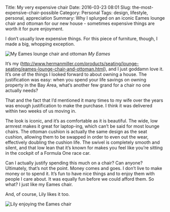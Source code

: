 Title: My very expensive chair
Date: 2016-03-23 08:01
Slug: the-most-expensive-chair-possible
Category: Personal
Tags: design, lifestyle, personal, appreciation
Summary: Why I splurged on an iconic Eames lounge chair and ottoman for our new house - sometimes expensive things are worth it for pure enjoyment.

I don’t usually love expensive things. For this piece of furniture, though, I made a big, whopping exception.

![My Eames lounge chair and ottoman]({static}/images/10e40-1r3svmkllnh55ty3fv3mslw.jpeg)
*My Eames*

It’s my (http://www.hermanmiller.com/products/seating/lounge-seating/eames-lounge-chair-and-ottoman.html), and I just goddamn love it. It’s one of the things I looked forward to about owning a house. The justification was easy: when you spend your life savings on owning property in the Bay Area, what’s another few grand for a chair no one actually needs?

That and the fact that I’d mentioned it many times to my wife over the years was enough justification to make the purchase. I think it was delivered within two weeks of us moving in.

The look is iconic, and it’s as comfortable as it is beautiful. The wide, low armrest makes it great for laptop-ing, which can’t be said for most lounge chairs. The ottoman cushion is actually the same design as the seat cushion, allowing them to be swapped in order to even out the wear, effectively doubling the cushion life. The swivel is completely smooth and silent, and that low lean that it’s known for makes you feel like you’re sitting in the cockpit of a Formula One race car.

Can I actually justify spending this much on a chair? Can anyone? Ultimately, that’s not the point. Money comes and goes. I don’t live to make money or to spend it. It’s fun to have nice things and to enjoy them with people I care about. It was equally fun before we could afford them. So what? I just like my Eames chair.

And, of course, Lily likes it too.

![Lily enjoying the Eames chair]({static}/images/3b004-127jxaqa_tqnodmk-a2dohw.jpeg)